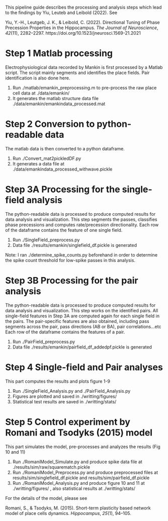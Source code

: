 This pipeline guide describes the processing and analysis steps which lead to the findings by Yiu, Leuteb and Leibold (2022). See

<div class="csl-entry">Yiu, Y.-H., Leutgeb, J. K., &#38; Leibold, C. (2022). Directional Tuning of Phase Precession Properties in the Hippocampus. <i>The Journal of Neuroscience</i>, <i>42</i>(11), 2282–2297. https://doi.org/10.1523/jneurosci.1569-21.2021</div>

# Step 1 Matlab processing
Electrophysiological data recorded by Mankin is first processed by a Matlab script.
The script mainly segments and identifies the place fields. Pair identification is also done here.
1. Run ./matlab/emankin_preprocessing.m to pre-process the raw place cell data at ./data/emankin/
2. It generates the matlab structure data file ./data/emankin/emankindata_processed.mat

# Step 2 Conversion to python-readable data
The matlab data is then converted to a python dataframe.
1. Run ./Convert_mat2pickledDF.py
2. It generates a data file at ./data/emankindata_processed_withwave.pickle

# Step 3A Processing for the single-field analysis
The python-readable data is processed to produce computed results for data analysis and visualization.
This step segments the passes, classifies phase precessions and computes rate/precession directionality.
Each row of the dataframe contains the feature of one single field.
1. Run ./SingleField_preprocess.py
2. Data file ./results/emankin/singlefield_df.pickle is generated

Note: I ran ./determine_spike_counts.py beforehand in order to determine the spike count threshold for low-spike passes in this analysis.

# Step 3B Processing for the pair analysis
The python-readable data is processed to produce computed results for data analysis and visualization.
This step works on the identified pairs. All single-field features in Step 3A are computed again for each single field in the pairs.
The pair-specific features are also obtained, including pass segments across the pair, pass directions (AB or BA), pair correlations...etc
Each row of the dataframe contains the features of a pair.
1. Run ./PairField_preprocess.py
2. Data file ./results/emankin/pairfield_df_addedpf.pickle is generated

# Step 4 Single-field and Pair analyses
This part computes the results and plots figure 1-9
1. Run ./SingleField_Analysis.py and ./PairField_Analysis.py
2. Figures are plotted and saved in ./writting/figures/
3. Statistical test results are saved in ./writting/stats/


# Step 5 Control experiment by Romani and Tsodyks (2015) model
This part simulates the model, pre-processes and analyzes the results (Fig 10 and 11)
1. Run ./RomaniModel_Simulate.py and produce spike data file at ./results/sim/raw/squarematch.pickle
2. Run ./RomaniModel_Preprocess.py and produce preprocessed files at results/sim/singlefield_df.pickle and results/sim/pairfield_df.pickle
3. Run ./RomaniModel_Analysis.py and produce figure 10 and 11 at ./writting/figures/ , also statistical results at ./writting/stats/

For the details of the model, please see 
<div class="csl-entry">Romani, S., &#38; Tsodyks, M. (2015). Short-term plasticity based network model of place cells dynamics. <i>Hippocampus</i>, <i>25</i>(1), 94–105.</div>